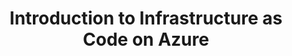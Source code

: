 ---
# Name of the event, <= 60 characters
title: Introduction to Infrastructure as Code on Azure
meta_desc: Learn how to use Pulumi to manage Azure resources in TypeScript
meta_image:

# A featured webinar will display first in the list.
featured: false

# Webinars with unlisted as true will not be shown on the webinar list
unlisted: false

# Gated webinars will have a registration form and the user will need
# to fill out the form before viewing.
gated: false

# The layout of the landing page.
type: webinars

# External webinars will link to an external page instead of a webinar
# landing/registration page. If the webinar is external you will need
# set the 'block_external_search_index' flag to true so Google does not index
# the webinar page created.
external: false
block_external_search_index: false

# The url slug for the webinar landing page. If this is an external
# webinar, use the external URL as the value here.
url_slug: intro-to-iac-azure

# Content for the left hand side section of the page.
main:
    # Webinar title.
    title: Introduction to Infrastructure as Code on Azure

    event_type: workshop # workshop | event

    # URL for embedding a URL for ungated webinars.
    youtube_url:

    # Sortable date. The datetime Hugo will use to sort the webinars in date order.
    sortable_date: 2024-06-05T09:00:00.000-07:00

    # Duration of the webinar.
    duration: 90 minutes

    # "virtual" will be shown under "show virtual events only", otherwise shown as City, State (seattle, wa)
    location: virtual

    # Description of the webinar.
    description: |
        In this workshop, you'll learn how to use Pulumi to help you manage infrastructure in Azure using general purpose programming languages. This workshop is designed to help users who are completely new to Pulumi become familiar with the core concepts to be effective with the Pulumi Infrastructure as Code platform.

        We'll take you through building several sample architectures on Azure through a series of hands-on exercises to get you started. The workshop exercises will be run in TypeScript, but practitioners of other Pulumi languages will likely find the material useful.

    learn:
        - The basics of the Pulumi Programming Model
        - How to manage Azure resources with Pulumi's Azure Native provider in TypeScript
        - An overview of Pulumi's features that help platform teams enable their organization to deliver faster

    # The webinar presenters
    presenters:
        - name: Josh Kodroff
          role: Sr. Solutions Architect, Pulumi
          photo: /images/team/josh-kodroff.jpg
    # case-sensitive
    tags:
        level: Beginner # Beginner, Intermediate, Advanced
        topics: []
        languages: ["TypeScript"]
        clouds: ["Azure"]

# The right hand side form section.
form:
    # HubSpot form id.
    hubspot_form_id: 70ec73e2-d4cb-44b8-a5bb-32caab3c737d
    salesforce_campaign_id: 701PQ00000CADujYAH
---